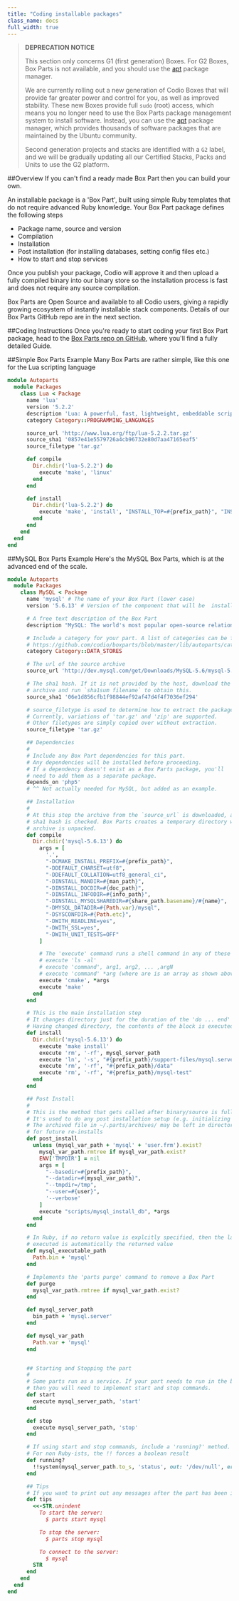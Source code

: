 ```yaml
---
title: "Coding installable packages"
class_name: docs
full_width: true
---
```


> **DEPRECATION NOTICE**
>
> This section only concerns G1 (first generation) Boxes. For G2 Boxes, Box Parts is not available, and you should use the [apt](https://help.ubuntu.com/community/AptGet/Howto) package manager.
>
> We are currently rolling out a new generation of Codio Boxes that will provide far greater power and control for you, as well as improved stability. These new Boxes provide full `sudo` (root) access, which means you no longer need to use the Box Parts package management system to install software. Instead, you can use the [apt](https://help.ubuntu.com/community/AptGet/Howto) package manager, which provides thousands of software packages that are maintained by the Ubuntu community.
>
> Second generation projects and stacks are identified with a `G2` label, and we will be gradually updating all our Certified Stacks, Packs and Units to use the G2 platform.

##Overview
If you can't find a ready made Box Part then you can build your own. 

An installable  package is a 'Box Part', built using simple Ruby templates that do not require advanced Ruby knowledge. Your Box Part package defines the following steps

- Package name, source and version
- Compilation
- Installation
- Post installation (for installing databases, setting config files etc.)
- How to start and stop services

Once you publish your package, Codio will approve it and then upload a fully compiled binary into our binary store so the installation process is fast and does not require any source compilation.

Box Parts are Open Source and available to all Codio users, giving a rapidly growing ecosystem of instantly installable stack components. Details of our Box Parts GitHub repo are in the next section.

##Coding Instructions
Once you're ready to start coding your first Box Part package, head to the [Box Parts repo on GitHub](https://github.com/codio/boxparts), where you'll find a fully detailed Guide.

##Simple Box Parts Example
Many Box Parts are rather simple, like this one for the Lua scripting language

```ruby
module Autoparts
  module Packages
    class Lua < Package
      name 'lua'
      version '5.2.2'
      description 'Lua: A powerful, fast, lightweight, embeddable scripting language'
      category Category::PROGRAMMING_LANGUAGES

      source_url 'http://www.lua.org/ftp/lua-5.2.2.tar.gz'
      source_sha1 '0857e41e5579726a4cb96732e80d7aa47165eaf5'
      source_filetype 'tar.gz'

      def compile
        Dir.chdir('lua-5.2.2') do
          execute 'make', 'linux'
        end
      end

      def install
        Dir.chdir('lua-5.2.2') do
          execute 'make', 'install', "INSTALL_TOP=#{prefix_path}", "INSTALL_MAN=#{man_path}/man1"
        end
      end
    end
  end
end
```

##MySQL Box Parts Example
Here's the MySQL Box Parts, which is at the advanced end of the scale.

```ruby
module Autoparts
  module Packages
    class MySQL < Package
      name 'mysql' # The name of your Box Part (lower case)
      version '5.6.13' # Version of the component that will be  installed.

      # A free text description of the Box Part
      description "MySQL: The world's most popular open-source relational database"

      # Include a category for your part. A list of categories can be found at
	  # https://github.com/codio/boxparts/blob/master/lib/autoparts/category.rb
      category Category::DATA_STORES

      # The url of the source archive
      source_url 'http://dev.mysql.com/get/Downloads/MySQL-5.6/mysql-5.6.13.tar.gz'

      # The sha1 hash. If it is not provided by the host, download the
      # archive and run `sha1sum filename` to obtain this.
      source_sha1 '06e1d856cfb1f98844ef92af47d4f4f7036ef294'

      # source_filetype is used to determine how to extract the package.
      # Currently, variations of 'tar.gz' and 'zip' are supported. 
      # Other filetypes are simply copied over without extraction.
      source_filetype 'tar.gz'

      ## Dependencies
      #
      # Include any Box Part dependencies for this part.
      # Any dependencies will be installed before proceeding.
      # If a dependency doesn't exist as a Box Parts package, you'll
      # need to add them as a separate package.
      depends_on 'php5' 
      # ^^ Not actually needed for MySQL, but added as an example.

      ## Installation
      #
      # At this step the archive from the `source_url` is downloaded, and the
      # sha1 hash is checked. Box Parts creates a temporary directory where the
      # archive is unpacked.
      def compile
        Dir.chdir('mysql-5.6.13') do
          args = [
            '.',
            "-DCMAKE_INSTALL_PREFIX=#{prefix_path}",
            "-DDEFAULT_CHARSET=utf8",
            "-DDEFAULT_COLLATION=utf8_general_ci",
            "-DINSTALL_MANDIR=#{man_path}",
            "-DINSTALL_DOCDIR=#{doc_path}",
            "-DINSTALL_INFODIR=#{info_path}",
            "-DINSTALL_MYSQLSHAREDIR=#{share_path.basename}/#{name}",
            "-DMYSQL_DATADIR=#{Path.var}/mysql",
            "-DSYSCONFDIR=#{Path.etc}",
            "-DWITH_READLINE=yes",
            "-DWITH_SSL=yes",
            "-DWITH_UNIT_TESTS=OFF"
          ]

          # The 'execute' command runs a shell command in any of these ways
          # execute 'ls -al'
          # execute 'command', arg1, arg2, ... ,argN
          # execute 'command' *arg (where are is an array as shown above)
          execute 'cmake', *args
          execute 'make'
        end
      end

      # This is the main installation step
      # It changes directory just for the duration of the 'do ... end' block
      # Having changed directory, the contents of the block is executed
      def install
        Dir.chdir('mysql-5.6.13') do
          execute 'make install'
          execute 'rm', '-rf', mysql_server_path
          execute 'ln', '-s', "#{prefix_path}/support-files/mysql.server", "#{bin_path}/"
          execute 'rm', '-rf', "#{prefix_path}/data"
          execute 'rm', '-rf', "#{prefix_path}/mysql-test"
        end
      end

      ## Post Install
      #
      # This is the method that gets called after binary/source is fully installed
      # It's used to do any post installation setup (e.g. initializing a default db)
      # The archived file in ~/.parts/archives/ may be left in directory 
      # for future re-installs
      def post_install
        unless (mysql_var_path + 'mysql' + 'user.frm').exist?
          mysql_var_path.rmtree if mysql_var_path.exist?
          ENV['TMPDIR'] = nil
          args = [
            "--basedir=#{prefix_path}",
            "--datadir=#{mysql_var_path}",
            "--tmpdir=/tmp",
            "--user=#{user}",
            '--verbose'
          ]
          execute "scripts/mysql_install_db", *args
        end
      end

      # In Ruby, if no return value is explcitly specified, then the last line
      # executed is automatically the returned value
      def mysql_executable_path
        Path.bin + 'mysql'
      end

      # Implements the 'parts purge' command to remove a Box Part
      def purge
        mysql_var_path.rmtree if mysql_var_path.exist?
      end

      def mysql_server_path
        bin_path + 'mysql.server'
      end

      def mysql_var_path
        Path.var + 'mysql'
      end


      ## Starting and Stopping the part
      #
      # Some parts run as a service. If your part needs to run in the background
      # then you will need to implement start and stop commands.
      def start
        execute mysql_server_path, 'start'
      end

      def stop
        execute mysql_server_path, 'stop'
      end

      # If using start and stop commands, include a 'running?' method.
      # For non Ruby-ists, the !! forces a boolean result
      def running?
        !!system(mysql_server_path.to_s, 'status', out: '/dev/null', err: '/dev/null')
      end

      ## Tips
      # If you want to print out any messages after the part has been installed
      def tips
        <<-STR.unindent
          To start the server:
            $ parts start mysql

          To stop the server:
            $ parts stop mysql

          To connect to the server:
            $ mysql
        STR
      end
    end
  end
end
```
